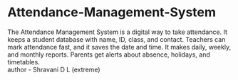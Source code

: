 # Attendance-Management-System
The Attendance Management System is a digital way to take attendance. It keeps a student database with name, ID, class, and contact. Teachers can mark attendance fast, and it saves the date and time. It makes daily, weekly, and monthly reports. Parents get alerts about absence, holidays, and timetables. 
<br>
author - Shravani D L (extreme)
